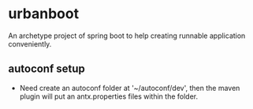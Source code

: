 # urbanboot

An archetype project of spring boot to help creating runnable application conveniently.

## autoconf setup

- Need create an autoconf folder at '~/autoconf/dev', then the maven plugin will put an antx.properties files within the folder.

